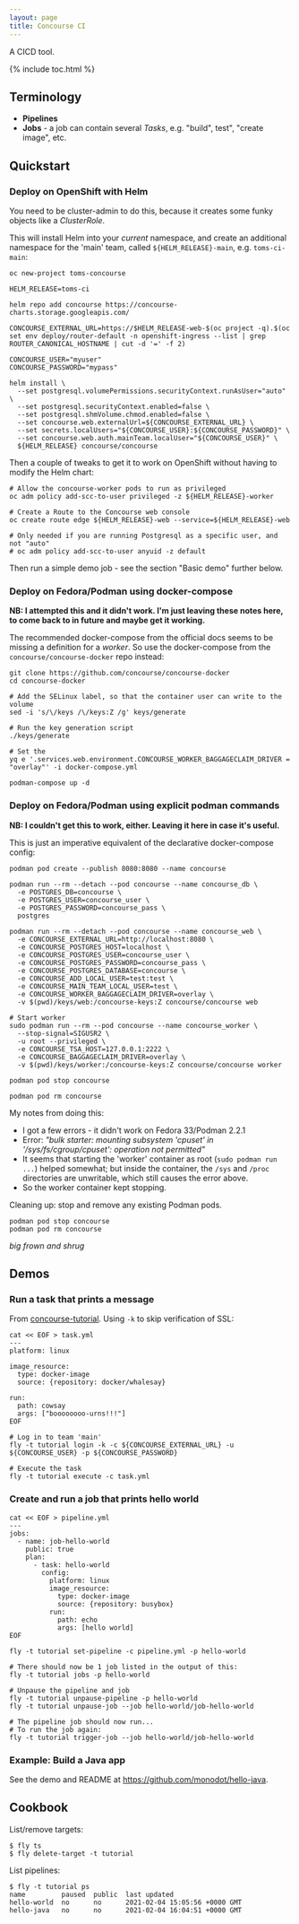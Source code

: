 ```yaml
---
layout: page
title: Concourse CI
---
```


A CICD tool.

{% include toc.html %}

## Terminology

- **Pipelines**
- **Jobs** - a job can contain several _Tasks_, e.g. "build", test", "create image", etc.

## Quickstart

### Deploy on OpenShift with Helm

You need to be cluster-admin to do this, because it creates some funky objects like a _ClusterRole_.

This will install Helm into your _current_ namespace, and create an additional namespace for the 'main' team, called `${HELM_RELEASE}-main`, e.g. `toms-ci-main`:

```
oc new-project toms-concourse

HELM_RELEASE=toms-ci

helm repo add concourse https://concourse-charts.storage.googleapis.com/

CONCOURSE_EXTERNAL_URL=https://$HELM_RELEASE-web-$(oc project -q).$(oc set env deploy/router-default -n openshift-ingress --list | grep ROUTER_CANONICAL_HOSTNAME | cut -d '=' -f 2)

CONCOURSE_USER="myuser"
CONCOURSE_PASSWORD="mypass"

helm install \
  --set postgresql.volumePermissions.securityContext.runAsUser="auto" \
  --set postgresql.securityContext.enabled=false \
  --set postgresql.shmVolume.chmod.enabled=false \
  --set concourse.web.externalUrl=${CONCOURSE_EXTERNAL_URL} \
  --set secrets.localUsers="${CONCOURSE_USER}:${CONCOURSE_PASSWORD}" \
  --set concourse.web.auth.mainTeam.localUser="${CONCOURSE_USER}" \
  ${HELM_RELEASE} concourse/concourse
```

Then a couple of tweaks to get it to work on OpenShift without having to modify the Helm chart:

```
# Allow the concourse-worker pods to run as privileged
oc adm policy add-scc-to-user privileged -z ${HELM_RELEASE}-worker

# Create a Route to the Concourse web console
oc create route edge ${HELM_RELEASE}-web --service=${HELM_RELEASE}-web

# Only needed if you are running Postgresql as a specific user, and not "auto"
# oc adm policy add-scc-to-user anyuid -z default
```

Then run a simple demo job - see the section "Basic demo" further below.

### Deploy on Fedora/Podman using docker-compose

**NB: I attempted this and it didn't work. I'm just leaving these notes here, to come back to in future and maybe get it working.**

The recommended docker-compose from the official docs seems to be missing a definition for a _worker_. So use the docker-compose from the `concourse/concourse-docker` repo instead:

```
git clone https://github.com/concourse/concourse-docker
cd concourse-docker

# Add the SELinux label, so that the container user can write to the volume
sed -i 's/\/keys /\/keys:Z /g' keys/generate

# Run the key generation script
./keys/generate

# Set the
yq e '.services.web.environment.CONCOURSE_WORKER_BAGGAGECLAIM_DRIVER = "overlay"' -i docker-compose.yml

podman-compose up -d
```

### Deploy on Fedora/Podman using explicit podman commands

**NB: I couldn't get this to work, either. Leaving it here in case it's useful.**

This is just an imperative equivalent of the declarative docker-compose config:

```
podman pod create --publish 8080:8080 --name concourse

podman run --rm --detach --pod concourse --name concourse_db \
  -e POSTGRES_DB=concourse \
  -e POSTGRES_USER=concourse_user \
  -e POSTGRES_PASSWORD=concourse_pass \
  postgres

podman run --rm --detach --pod concourse --name concourse_web \
  -e CONCOURSE_EXTERNAL_URL=http://localhost:8080 \
  -e CONCOURSE_POSTGRES_HOST=localhost \
  -e CONCOURSE_POSTGRES_USER=concourse_user \
  -e CONCOURSE_POSTGRES_PASSWORD=concourse_pass \
  -e CONCOURSE_POSTGRES_DATABASE=concourse \
  -e CONCOURSE_ADD_LOCAL_USER=test:test \
  -e CONCOURSE_MAIN_TEAM_LOCAL_USER=test \
  -e CONCOURSE_WORKER_BAGGAGECLAIM_DRIVER=overlay \
  -v $(pwd)/keys/web:/concourse-keys:Z concourse/concourse web

# Start worker
sudo podman run --rm --pod concourse --name concourse_worker \
  --stop-signal=SIGUSR2 \
  -u root --privileged \
  -e CONCOURSE_TSA_HOST=127.0.0.1:2222 \
  -e CONCOURSE_BAGGAGECLAIM_DRIVER=overlay \
  -v $(pwd)/keys/worker:/concourse-keys:Z concourse/concourse worker

podman pod stop concourse

podman pod rm concourse
```

My notes from doing this:

- I got a few errors - it didn't work on Fedora 33/Podman 2.2.1
- Error: _"bulk starter: mounting subsystem 'cpuset' in '/sys/fs/cgroup/cpuset': operation not permitted"_
- It seems that starting the 'worker' container as root (`sudo podman run ...`) helped somewhat; but inside the container, the `/sys` and `/proc` directories are unwritable, which still causes the error above.
- So the worker container kept stopping.

Cleaning up: stop and remove any existing Podman pods.

```
podman pod stop concourse
podman pod rm concourse
```

_big frown and shrug_

## Demos

### Run a task that prints a message

From [concourse-tutorial](https://concoursetutorial.com/). Using `-k` to skip verification of SSL:

```
cat << EOF > task.yml
---
platform: linux

image_resource:
  type: docker-image
  source: {repository: docker/whalesay}

run:
  path: cowsay
  args: ["boooooooo-urns!!!"]
EOF

# Log in to team 'main'
fly -t tutorial login -k -c ${CONCOURSE_EXTERNAL_URL} -u ${CONCOURSE_USER} -p ${CONCOURSE_PASSWORD}

# Execute the task
fly -t tutorial execute -c task.yml
```

### Create and run a job that prints hello world

```
cat << EOF > pipeline.yml
---
jobs:
  - name: job-hello-world
    public: true
    plan:
      - task: hello-world
        config:
          platform: linux
          image_resource:
            type: docker-image
            source: {repository: busybox}
          run:
            path: echo
            args: [hello world]
EOF

fly -t tutorial set-pipeline -c pipeline.yml -p hello-world

# There should now be 1 job listed in the output of this:
fly -t tutorial jobs -p hello-world

# Unpause the pipeline and job
fly -t tutorial unpause-pipeline -p hello-world
fly -t tutorial unpause-job --job hello-world/job-hello-world

# The pipeline job should now run...
# To run the job again:
fly -t tutorial trigger-job --job hello-world/job-hello-world
```

### Example: Build a Java app

See the demo and README at <https://github.com/monodot/hello-java>.

## Cookbook

List/remove targets:

```
$ fly ts
$ fly delete-target -t tutorial
```

List pipelines:

```
$ fly -t tutorial ps
name         paused  public  last updated                 
hello-world  no      no      2021-02-04 15:05:56 +0000 GMT
hello-java   no      no      2021-02-04 16:04:51 +0000 GMT
```

